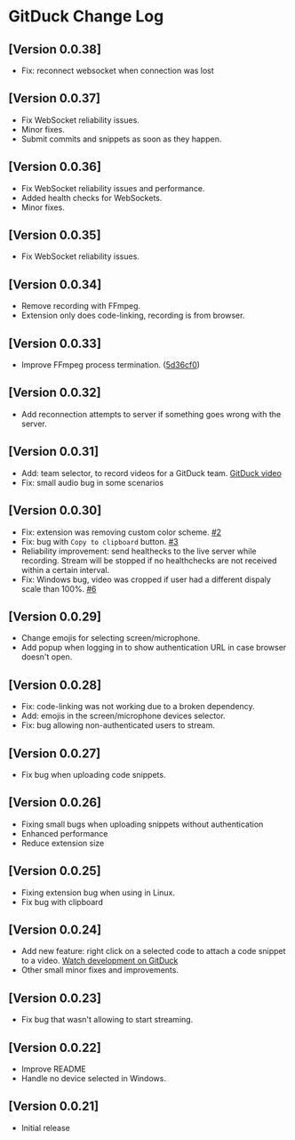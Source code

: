 # GitDuck Change Log

## [Version 0.0.38]

- Fix: reconnect websocket when connection was lost

## [Version 0.0.37]

- Fix WebSocket reliability issues.
- Minor fixes.
- Submit commits and snippets as soon as they happen.

## [Version 0.0.36]

- Fix WebSocket reliability issues and performance.
- Added health checks for WebSockets.
- Minor fixes.

## [Version 0.0.35]

- Fix WebSocket reliability issues.

## [Version 0.0.34]

- Remove recording with FFmpeg.
- Extension only does code-linking, recording is from browser.

## [Version 0.0.33]

- Improve FFmpeg process termination. ([5d36cf0](https://github.com/gitduckhq/vscode-extension/commit/5d36cf0a03fca5030c8a1469d910aff6490e4e00))

## [Version 0.0.32]

- Add reconnection attempts to server if something goes wrong with the server.

## [Version 0.0.31]

- Add: team selector, to record videos for a GitDuck team. [GitDuck video](https://gitduck.com/watch/5dc00122d10ecc2f59d2ac09)
- Fix: small audio bug in some scenarios

## [Version 0.0.30]

- Fix: extension was removing custom color scheme. [#2](https://github.com/gitduckhq/vscode-extension/issues/2)
- Fix: bug with `Copy to clipboard` button. [#3](https://github.com/gitduckhq/vscode-extension/issues/4)
- Reliability improvement: send healthecks to the live server while recording. Stream will be stopped if no healthchecks are not received within a certain interval.
- Fix: Windows bug, video was cropped if user had a different dispaly scale than 100%. [#6](https://github.com/gitduckhq/vscode-extension/issues/6) 

## [Version 0.0.29]

- Change emojis for selecting screen/microphone.
- Add popup when logging in to show authentication URL in case browser doesn't open.

## [Version 0.0.28]

- Fix: code-linking was not working due to a broken dependency.
- Add: emojis in the screen/microphone devices selector.
- Fix: bug allowing non-authenticated users to stream.

## [Version 0.0.27]

- Fix bug when uploading code snippets.

## [Version 0.0.26]

- Fixing small bugs when uploading snippets without authentication
- Enhanced performance
- Reduce extension size

## [Version 0.0.25]

- Fixing extension bug when using in Linux.
- Fix bug with clipboard

## [Version 0.0.24]

- Add new feature: right click on a selected code to attach a code snippet to a video. [Watch development on GitDuck](https://gitduck.com/watch/5d8b3775914a9c23a6e98b6d)
- Other small minor fixes and improvements.

## [Version 0.0.23]

- Fix bug that wasn't allowing to start streaming.

## [Version 0.0.22]

- Improve README
- Handle no device selected in Windows.

## [Version 0.0.21]

- Initial release
